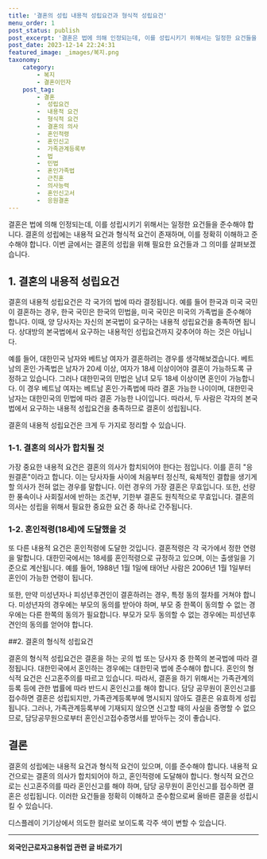 ```yaml
---
title: '결혼의 성립 내용적 성립요건과 형식적 성립요건'
menu_order: 1
post_status: publish
post_excerpt: '결혼은 법에 의해 인정되는데, 이를 성립시키기 위해서는 일정한 요건들을 준수해야 합니다. 결혼의 성립에는 내용적 요건과 형식적 요건이 존재하며, 이를 정확히 이해하고 준수해야 합니다. 이번 글에서는 결혼의 성립을 위해 필요한 요건들과 그 의미를 살펴보겠습니다.'
post_date: 2023-12-14 22:24:31
featured_image: _images/복지.png
taxonomy:
    category:
        - 복지
        - 결혼이민자
    post_tag:
        - 결혼
        -  성립요건
        -  내용적 요건
        -  형식적 요건
        -  결혼의 의사
        -  혼인적령
        -  혼인신고
        -  가족관계등록부
        -  법
        -  민법
        -  혼인가족법
        -  근친혼
        -  의사능력
        -  혼인신고서
        -  응원결혼
---
```



결혼은 법에 의해 인정되는데, 이를 성립시키기 위해서는 일정한 요건들을 준수해야 합니다. 결혼의 성립에는 내용적 요건과 형식적 요건이 존재하며, 이를 정확히 이해하고 준수해야 합니다. 이번 글에서는 결혼의 성립을 위해 필요한 요건들과 그 의미를 살펴보겠습니다.

## 1. 결혼의 내용적 성립요건

결혼의 내용적 성립요건은 각 국가의 법에 따라 결정됩니다. 예를 들어 한국과 미국 국민이 결혼하는 경우, 한국 국민은 한국의 민법을, 미국 국민은 미국의 가족법을 준수해야 합니다. 이때, 양 당사자는 자신의 본국법이 요구하는 내용적 성립요건을 충족하면 됩니다. 상대방의 본국법에서 요구하는 내용적인 성립요건까지 갖추어야 하는 것은 아닙니다.

예를 들어, 대한민국 남자와 베트남 여자가 결혼하려는 경우를 생각해보겠습니다. 베트남의 혼인·가족법은 남자가 20세 이상, 여자가 18세 이상이어야 결혼이 가능하도록 규정하고 있습니다. 그러나 대한민국의 민법은 남녀 모두 18세 이상이면 혼인이 가능합니다. 이 경우 베트남 여자는 베트남 혼인·가족법에 따라 결혼 가능한 나이이며, 대한민국 남자는 대한민국의 민법에 따라 결혼 가능한 나이입니다. 따라서, 두 사람은 각자의 본국법에서 요구하는 내용적 성립요건을 충족하므로 결혼이 성립됩니다.

결혼의 내용적 성립요건은 크게 두 가지로 정리할 수 있습니다.

### 1-1. 결혼의 의사가 합치될 것

가장 중요한 내용적 요건은 결혼의 의사가 합치되어야 한다는 점입니다. 이를 흔히 "응원결혼"이라고 합니다. 이는 당사자들 사이에 처음부터 정신적, 육체적인 결합을 생기게 할 의사가 전혀 없는 경우를 말합니다. 이런 경우의 가장 결혼은 무효입니다. 또한, 선량한 풍속이나 사회질서에 반하는 조건부, 기한부 결혼도 원칙적으로 무효입니다. 결혼의 의사는 성립을 위해서 필요한 중요한 요건 중 하나로 간주됩니다.

### 1-2. 혼인적령(18세)에 도달했을 것

또 다른 내용적 요건은 혼인적령에 도달한 것입니다. 결혼적령은 각 국가에서 정한 연령을 말합니다. 대한민국에서는 18세를 혼인적령으로 규정하고 있으며, 이는 출생일을 기준으로 계산됩니다. 예를 들어, 1988년 1월 1일에 태어난 사람은 2006년 1월 1일부터 혼인이 가능한 연령이 됩니다.

또한, 만약 미성년자나 피성년후견인이 결혼하려는 경우, 특정 동의 절차를 거쳐야 합니다. 미성년자의 경우에는 부모의 동의를 받아야 하며, 부모 중 한쪽이 동의할 수 없는 경우에는 다른 한쪽의 동의가 필요합니다. 부모가 모두 동의할 수 없는 경우에는 피성년후견인의 동의를 얻어야 합니다.
 

##2. 결혼의 형식적 성립요건

결혼의 형식적 성립요건은 결혼을 하는 곳의 법 또는 당사자 중 한쪽의 본국법에 따라 결정됩니다. 대한민국에서 혼인하는 경우에는 대한민국 법에 준수해야 합니다. 혼인의 형식적 요건은 신고혼주의를 따르고 있습니다. 따라서, 결혼을 하기 위해서는 가족관계의 등록 등에 관한 법률에 따라 반드시 혼인신고를 해야 합니다. 담당 공무원이 혼인신고를 접수하면 결혼은 성립되지만, 가족관계등록부에 명시되지 않아도 결혼은 유효하게 성립됩니다. 그러나, 가족관계등록부에 기재되지 않으면 신고할 때의 사실을 증명할 수 없으므로, 담당공무원으로부터 혼인신고접수증명서를 받아두는 것이 좋습니다.

## 결론


결혼의 성립에는 내용적 요건과 형식적 요건이 있으며, 이를 준수해야 합니다. 내용적 요건으로는 결혼의 의사가 합치되어야 하고, 혼인적령에 도달해야 합니다. 형식적 요건으로는 신고혼주의를 따라 혼인신고를 해야 하며, 담당 공무원이 혼인신고를 접수하면 결혼은 성립됩니다. 이러한 요건들을 정확히 이해하고 준수함으로써 올바른 결혼을 성립시킬 수 있습니다.

디스플레이 기기상에서 의도한 컬러로 보이도록 각주 색이 변할 수 있습니다.
<!-- wp:separator -->
<hr class="wp-block-separator has-alpha-channel-opacity"/>
<!-- /wp:separator -->

<!-- wp:group {"backgroundColor":"base","layout":{"type":"constrained"}} -->
<div class="wp-block-group has-base-background-color has-background"><!-- wp:paragraph {"align":"center","fontSize":"medium"} -->
<p class="has-text-align-center has-large-font-size"><strong>외국인근로자고용취업 관련 글 바로가기</strong></p>
<!-- /wp:paragraph -->


<!-- wp:latest-posts
{"categories":[{"id":10884,"count":19,"description":"","link":"https://uknowlaw.com/category/%ec%99%b8%ea%b5%ad%ec%9d%b8%ea%b7%bc%eb%a1%9c%ec%9e%90%ea%b3%a0%ec%9a%a9%ec%b7%a8%ec%97%85/","name":"외국인근로자고용취업","slug":"외국인근로자고용취업","taxonomy":"category","parent":0,"meta":[],"_links":{"self":[{"href":"https://uknowlaw.com/wp-json/wp/v2/categories/10884"}],"collection":[{"href":"https://uknowlaw.com/wp-json/wp/v2/categories"}],"about":[{"href":"https://uknowlaw.com/wp-json/wp/v2/taxonomies/category"}],"wp:post_type":[{"href":"https://uknowlaw.com/wp-json/wp/v2/posts?categories=10884"}],"curies":[{"name":"wp","href":"https://api.w.org/{rel}","templated":true}]}}],"postsToShow":100,"excerptLength":28,"postLayout":"grid","columns":2,"featuredImageAlign":"left","featuredImageSizeSlug":"large","fontSize":"small"} /--></div>
<!-- /wp:group -->